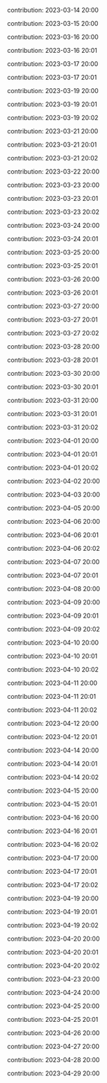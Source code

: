 contribution: 2023-03-14 20:00

contribution: 2023-03-15 20:00

contribution: 2023-03-16 20:00

contribution: 2023-03-16 20:01

contribution: 2023-03-17 20:00

contribution: 2023-03-17 20:01

contribution: 2023-03-19 20:00

contribution: 2023-03-19 20:01

contribution: 2023-03-19 20:02

contribution: 2023-03-21 20:00

contribution: 2023-03-21 20:01

contribution: 2023-03-21 20:02

contribution: 2023-03-22 20:00

contribution: 2023-03-23 20:00

contribution: 2023-03-23 20:01

contribution: 2023-03-23 20:02

contribution: 2023-03-24 20:00

contribution: 2023-03-24 20:01

contribution: 2023-03-25 20:00

contribution: 2023-03-25 20:01

contribution: 2023-03-26 20:00

contribution: 2023-03-26 20:01

contribution: 2023-03-27 20:00

contribution: 2023-03-27 20:01

contribution: 2023-03-27 20:02

contribution: 2023-03-28 20:00

contribution: 2023-03-28 20:01

contribution: 2023-03-30 20:00

contribution: 2023-03-30 20:01

contribution: 2023-03-31 20:00

contribution: 2023-03-31 20:01

contribution: 2023-03-31 20:02

contribution: 2023-04-01 20:00

contribution: 2023-04-01 20:01

contribution: 2023-04-01 20:02

contribution: 2023-04-02 20:00

contribution: 2023-04-03 20:00

contribution: 2023-04-05 20:00

contribution: 2023-04-06 20:00

contribution: 2023-04-06 20:01

contribution: 2023-04-06 20:02

contribution: 2023-04-07 20:00

contribution: 2023-04-07 20:01

contribution: 2023-04-08 20:00

contribution: 2023-04-09 20:00

contribution: 2023-04-09 20:01

contribution: 2023-04-09 20:02

contribution: 2023-04-10 20:00

contribution: 2023-04-10 20:01

contribution: 2023-04-10 20:02

contribution: 2023-04-11 20:00

contribution: 2023-04-11 20:01

contribution: 2023-04-11 20:02

contribution: 2023-04-12 20:00

contribution: 2023-04-12 20:01

contribution: 2023-04-14 20:00

contribution: 2023-04-14 20:01

contribution: 2023-04-14 20:02

contribution: 2023-04-15 20:00

contribution: 2023-04-15 20:01

contribution: 2023-04-16 20:00

contribution: 2023-04-16 20:01

contribution: 2023-04-16 20:02

contribution: 2023-04-17 20:00

contribution: 2023-04-17 20:01

contribution: 2023-04-17 20:02

contribution: 2023-04-19 20:00

contribution: 2023-04-19 20:01

contribution: 2023-04-19 20:02

contribution: 2023-04-20 20:00

contribution: 2023-04-20 20:01

contribution: 2023-04-20 20:02

contribution: 2023-04-23 20:00

contribution: 2023-04-24 20:00

contribution: 2023-04-25 20:00

contribution: 2023-04-25 20:01

contribution: 2023-04-26 20:00

contribution: 2023-04-27 20:00

contribution: 2023-04-28 20:00

contribution: 2023-04-29 20:00

